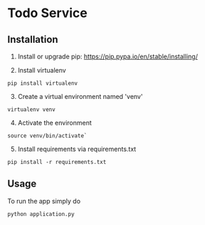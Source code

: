 # Todo Service

## Installation

1. Install or upgrade pip: https://pip.pypa.io/en/stable/installing/

2. Install virtualenv
```
pip install virtualenv
```

3. Create a virtual environment named 'venv'
```
virtualenv venv
```

4. Activate the environment
```
source venv/bin/activate`
```

5. Install requirements via requirements.txt
```
pip install -r requirements.txt
```


## Usage

To run the app simply do
```
python application.py
```

